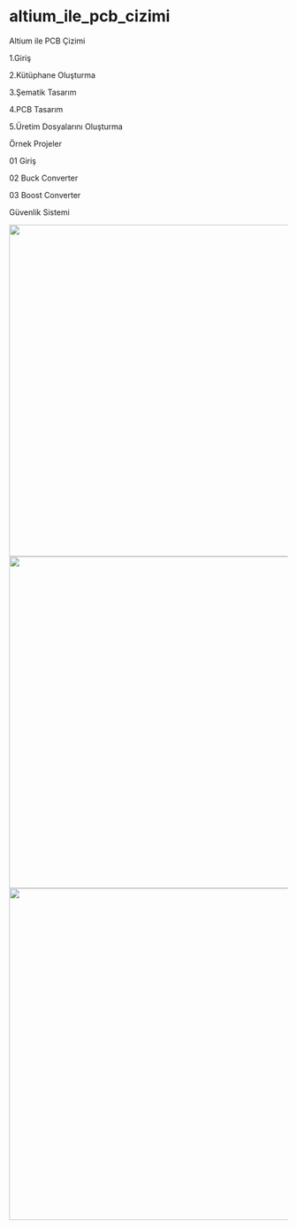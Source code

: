 # altium_ile_pcb_cizimi

Altium ile PCB Çizimi

1.Giriş

2.Kütüphane Oluşturma

3.Şematik Tasarım

4.PCB Tasarım

5.Üretim Dosyalarını Oluşturma

Örnek Projeler

01 Giriş

02 Buck Converter

03 Boost Converter

Güvenlik Sistemi

<p align="left">
  <img src="https://user-images.githubusercontent.com/64609951/170281472-467cdf19-7fe4-4de2-8ad4-3a43e5d52702.png" width="600">
    <img src="https://user-images.githubusercontent.com/64609951/170281927-7f670972-ff5d-4e9a-bca0-81e5b5040910.png" width="600">
      <img src="https://user-images.githubusercontent.com/64609951/170281991-20c90086-e32e-45be-8e71-07b56412c95e.png" width="600">
</p>
